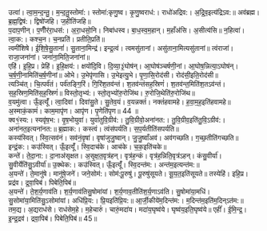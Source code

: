 

  
उत्वा॑। त्वा॒म॒न्द॒न्तु॒। म॒न्द॒तु॒स्तोमा॑:। स्तोमा॑:कृणु॒ष्व। कृ॒णु॒ष्वराध॑:। राधो॑अद्रिव:। अ॒द्रि॒व॒इत्य॑द्रिऽव:॥ अव॑ब्रह्म। ब्र॒ह्म॒द्विष॑:। द्विषो॑जहि। ज॒हीति॑जहि॥  
प॒दाप॒णीन्। प॒णीँर॑रा॒धस॑:। अ॒रा॒धसो॒नि। निबा॑धस्व। बा॒ध॒स्व॒म॒हान्। म॒हाँअ॑सि। अ॒सीत्य॑सि॥ न॒हित्वा॑। त्वा॒क:। कश्च॒न। च॒नप्रति॑। प्रतीति॒प्रति॑॥  
त्वमी॑शिषे। ई॒शि॒षे॒सु॒तानां॑। सु॒ताना॒मिन्द्र॑। इन्द्र॒त्वं। त्वमसु॑तानां। असु॑ताना॒मित्यसु॑तानां॥ त्वंराजा॑। राजा॒जना॑नां। जना॑ना॒मिति॒जना॑नां॥  
एहि॑। इ॒हि॒प्र। प्रेहि॑। इ॒हि॒क्षय॑:। क्षयो॑दि॒वि। दि॒व्या॒३॒॑घोष॑न्। आ॒घोष॑ञ्चर्षणी॒नां। आ॒घोष॒न्नित्या॒ऽघोष॑न्। च॒र्ष॒णी॒नामिति॑च॒र्ष॒णीनां॥ ओभे। उ॒भेपृ॑णासि। उ॒भेइत्यु॒भे। पृ॒णा॒सि॒रोद॑सी। रोद॑सी॒इति॒रोद॑सी॥  
त्यञ्चि॑त्। चि॒त्पर्व॑तं। पर्व॑तङ्गि॒रिं। गि॒रिंश॒तव॑न्तं। श॒तव॑न्तंसह॒स्रिणं॑। श॒तव॑न्त॒मिति॑श॒तऽव॑न्तं। स॒ह॒स्रिण॒मिति॑स॒ह॒स्रिणं॑॥ विस्तो॒तृभ्य॑:। स्तो॒तृभ्यो॑रु॒रोजि॑थ। रु॒रोजि॒थेति॑रु॒रोजि॑थ॥  
व॒यमु॑त्वा। ऊँ॒इत्यूँ॑। त्वा॒दिवा॑। दिवा॑सु॒ते। सु॒तेव॒यं। व॒यन्नक्तं॑। नक्तं॑हवामहे। ह॒वा॒म॒ह॒इति॑हवामहे॥ अ॒स्माकं॒कामं॑। काम॒मापृ॑ण। आपृ॑ण। पृ॒णेति॑पृण॥ 44 ॥  
क्व१॒॑स्य:। स्यवृ॑ष॒भ:। वृ॒ष॒भोयुवा॑। युवा॑तुवि॒ग्रीव॑:। तु॒वि॒ग्रीवो॒अना॑नत:। तु॒वि॒ग्रीव॒इति॑तु॒वि॒ऽग्रीव॑:। अना॑नत॒इत्यना॑नत:॥ ब्र॒ह्माक:। कस्त्वं। त्वंस॑पर्यति। स॒प॒र्यतीति॑सपर्यति॥  
कस्य॑स्वित्। स्वि॒त्सव॑नं। सव॑नं॒वृषा॑। वृषा॑जुजु॒ष्वान्। जु॒जु॒ष्वाँअव॑। अव॑गच्छति। ग॒च्छ॒तीति॑गच्छति॥ इन्द्रं॒क:। कउ॑स्वित्। ऊँ॒इत्यूँ॑। स्वि॒दाच॑के। आच॑के। च॒क॒इति॑चके॥  
कन्ते॑। ते॒दा॒ना:। दा॒नाअ॑सृक्षत। अ॒सृ॒क्ष॒त॒वृत्र॑हन्। वृत्र॑ह॒न्कं। वृत्र॑ह॒न्निति॒वृत्र॑ऽहन्। कंसु॒वीर्या॑। सु॒वीर्येति॑सु॒ऽवीर्या॑॥ उ॒क्थेक:। कउ॑स्वित्। ऊँ॒इत्यूँ॑। स्वि॒दन्त॑म:। अन्त॑म॒इत्यन्त॑म:॥  
अ॒यन्ते॑। ते॒मानु॑षे। मानु॑षे॒जने॑। जने॒सोम॑:। सोम॑:पू॒रुषु॑। पू॒रुषु॑सूयते। सू॒य॒त॒इति॑सूयते॥ तस्येहि॑। इहि॒प्र। प्रद्र॑व। द्र॒वा॒पिब॑। पिबेति॒पिब॑॥  
अ॒यन्ते॑। ते॒श॒र्य॒णाव॑ति। श॒र्य॒णाव॑तिसु॒षोमा॑यां। श॒र्य॒णाव॒तीति॑श॒र्य॒णाऽव॑ति। सु॒षोमा॑या॒मधि॑। सु॒सोमा॑या॒मिति॑सु॒ऽसोमा॑यां। अधि॑प्रि॒य:। प्रि॒यइति॑प्रि॒य:॥ आ॒र्जी॒कीये॑म॒दिन्त॑म:। म॒दिन्त॑म॒इति॑म॒दिन्ऽत॑म:॥  
तम॒द्य। अ॒द्यराध॑से। राध॑सेम॒हे। म॒हेचारुं॑। चारुं॒मदा॑य। मदा॑य॒घृष्व॑ये। घृष्व॑य॒इति॒घृष्व॑ये॥ एहीं॑। ई॒मि॒न्द्र॒। इ॒न्द्र॒द्रव॑। द्रवा॒पिब॑। पिबेति॒पिब॑॥ 45॥  
